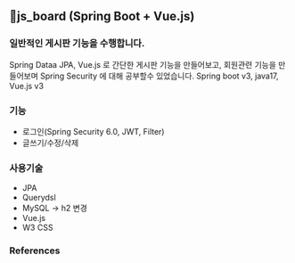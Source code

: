 ## 👶js_board (Spring Boot + Vue.js)
### 일반적인 게시판 기능을 수행합니다.
Spring Dataa JPA, Vue.js 로 간단한 게시판 기능을 만들어보고,
회원관련 기능을 만들어보며 Spring Security 에 대해 공부할수 있었습니다.
Spring boot v3, java17, Vue.js v3

### 기능
- 로그인(Spring Security 6.0, JWT, Filter)
- 글쓰기/수정/삭제

### 사용기술
- JPA
- Querydsl
- MySQL -> h2 변경
- Vue.js
- W3 CSS

### References

